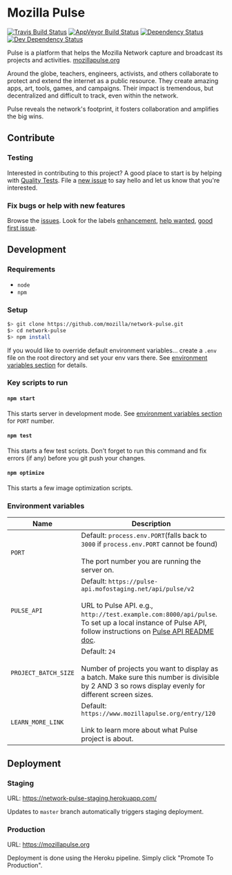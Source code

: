 # Mozilla Pulse

[![Travis Build Status](https://travis-ci.org/mozilla/network-pulse.svg?branch=master)](https://travis-ci.org/mozilla/network-pulse) [![AppVeyor Build Status](https://ci.appveyor.com/api/projects/status/github/mozilla/network-pulse?svg=true)](https://ci.appveyor.com/project/mozillafoundation/network-pulse) [![Dependency Status](https://david-dm.org/mozilla/network-pulse.svg)](https://david-dm.org/mozilla/network-pulse) [![Dev Dependency Status](https://david-dm.org/mozilla/network-pulse/dev-status.svg)](https://david-dm.org/mozilla/network-pulse/?type=dev)

Pulse is a platform that helps the Mozilla Network capture and broadcast its projects and activities. [mozillapulse.org](https://www.mozillapulse.org/featured)

Around the globe, teachers, engineers, activists, and others collaborate to protect and extend the internet as a public resource. They create amazing apps, art, tools, games, and campaigns. Their impact is tremendous, but decentralized and difficult to track, even within the network.

Pulse reveals the network's footprint, it fosters collaboration and amplifies the big wins.

## Contribute

### Testing

Interested in contributing to this project? A good place to start is by helping with [Quality Tests](https://github.com/mozilla/network-pulse/wiki/Quality-Tests). File a [new issue](https://github.com/mozilla/network-pulse/issues) to say hello and let us know that you're interested.

### Fix bugs or help with new features

Browse the [issues](https://github.com/mozilla/network-pulse/issues). Look for the labels [enhancement](https://github.com/mozilla/network-pulse/labels/enhancement), [help wanted](https://github.com/mozilla/network-pulse/labels/help%20wanted), [good first issue](https://github.com/mozilla/network-pulse/labels/good%20first%20issue).

## Development

### Requirements

- `node`
- `npm`

### Setup

```bash
$> git clone https://github.com/mozilla/network-pulse.git
$> cd network-pulse
$> npm install
```

If you would like to override default environment variables... create a `.env` file on the root directory and set your env vars there. See [environment variables section](https://github.com/mozilla/network-pulse#environment-variables) for details.

### Key scripts to run

#### `npm start`
This starts server in development mode. See [environment variables section](https://github.com/mozilla/network-pulse#environment-variables) for `PORT` number.

#### `npm test`
This starts a few test scripts. Don't forget to run this command and fix errors (if any) before you git push your changes.

#### `npm optimize`
This starts a few image optimization scripts.

### Environment variables

   Name | Description
------------------|---------------------------------------------
`PORT` | Default: `process.env.PORT`(falls back to `3000` if `process.env.PORT` cannot be found)<br><br>The port number you are running the server on.
`PULSE_API` | Default: `https://pulse-api.mofostaging.net/api/pulse/v2`<br><br>URL to Pulse API. e.g., `http://test.example.com:8000/api/pulse`. <br>To set up a local instance of Pulse API, follow instructions on [Pulse API README doc](https://github.com/mozilla/network-pulse-api/blob/master/README.md).
`PROJECT_BATCH_SIZE`| Default: `24`<br><br>Number of projects you want to display as a batch. Make sure this number is divisible by 2 AND 3 so rows display evenly for different screen sizes.
`LEARN_MORE_LINK` | Default: `https://www.mozillapulse.org/entry/120`<br><br>Link to learn more about what Pulse project is about.

## Deployment

### Staging

URL: https://network-pulse-staging.herokuapp.com/

Updates to `master` branch automatically triggers staging deployment.

### Production

URL: https://mozillapulse.org

Deployment is done using the Heroku pipeline. Simply click "Promote To Production".
